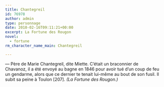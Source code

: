 ```yaml
---
title: Chantegreil
id: 76978
author: admin
type: personnage
date: 2010-02-16T09:11:21+00:00
excerpt: La Fortune des Rougon
novel:
  - fortune
rm_character_name_main: Chantegreil

---
```

— Père de Marie Chantegreil, dite Miette. C&rsquo;était un braconnier de Chavanoz, il a été envoyé au bagne en 1846 pour avoir tué d&rsquo;un coup de feu un gendarme, alors que ce dernier te tenait lui-même au bout de son fusil. Il subit sa peine à Toulon [207]. _(La Fortune des Rougon.)_